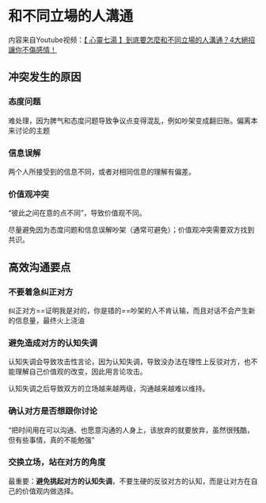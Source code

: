 # 和不同立場的人溝通


内容来自Youtube视频：[【 心靈七湯 】到底要怎麼和不同立場的人溝通？4大絕招讓你不傷感情！](https://www.youtube.com/watch?v=DfckHqJt5qA&t=365s)

## 冲突发生的原因

### 态度问题

难处理，因为脾气和态度问题导致争议点变得混乱，例如吵架变成翻旧账。偏离本来讨论的主题

### 信息误解

两个人所接受到的信息不同，或者对相同信息的理解有偏差。

### 价值观冲突

“彼此之间在意的点不同”，导致价值观不同。


尽量避免因为态度问题和信息误解吵架（通常可避免）；价值观冲突需要双方找到共识。

## 高效沟通要点

### 不要着急纠正对方

纠正对方==证明我是对的，你是错的==吵架的人不肯认输，而且对话不会产生新的信息量，最终火上浇油

### 避免造成对方的认知失调

认知失调会导致攻击性言论，因为认知失调，导致没办法在理性上反驳对方，也不能理解自己价值观的改变，因此用言论攻击。

认知失调之后导致双方的立场越来越两级，沟通越来越难以维持。

### 确认对方是否想跟你讨论

“把时间用在可以沟通、也愿意沟通的人身上，该放弃的就要放弃，虽然很残酷，但有些事情，真的不能勉强”

### 交换立场，站在对方的角度

最重要：**避免挑起对方的认知失调**，不要生硬的反驳对方的认知，而是让对方在自己的价值观内做选择。
